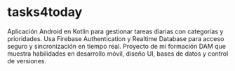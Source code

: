 # tasks4today
Aplicación Android en Kotlin para gestionar tareas diarias con categorías y prioridades. Usa Firebase Authentication y Realtime Database para acceso seguro y sincronización en tiempo real. Proyecto de mi formación DAM que muestra habilidades en desarrollo móvil, diseño UI, bases de datos y control de versiones.
